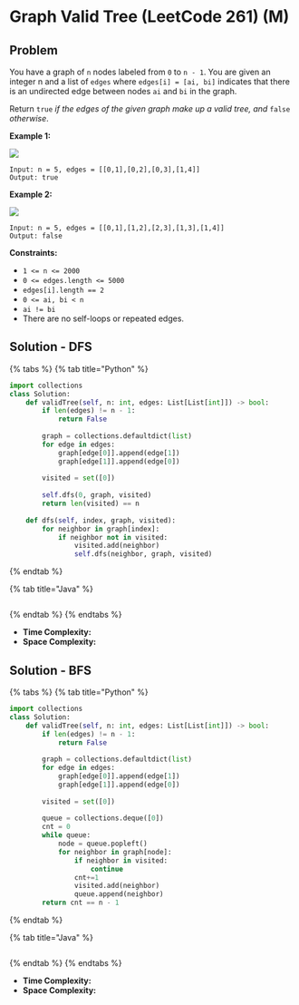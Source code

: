 # Graph Valid Tree (LeetCode 261) (M)

## Problem

You have a graph of `n` nodes labeled from `0` to `n - 1`. You are given an integer n and a list of `edges` where `edges[i] = [ai, bi]` indicates that there is an undirected edge between nodes `ai` and `bi` in the graph.

Return `true` _if the edges of the given graph make up a valid tree, and_ `false` _otherwise_.

&#x20;

**Example 1:**

![](https://assets.leetcode.com/uploads/2021/03/12/tree1-graph.jpg)

```
Input: n = 5, edges = [[0,1],[0,2],[0,3],[1,4]]
Output: true
```

**Example 2:**

![](https://assets.leetcode.com/uploads/2021/03/12/tree2-graph.jpg)

```
Input: n = 5, edges = [[0,1],[1,2],[2,3],[1,3],[1,4]]
Output: false
```

&#x20;

**Constraints:**

* `1 <= n <= 2000`
* `0 <= edges.length <= 5000`
* `edges[i].length == 2`
* `0 <= ai, bi < n`
* `ai != bi`
* There are no self-loops or repeated edges.



## Solution - DFS

{% tabs %}
{% tab title="Python" %}
```python
import collections
class Solution:
    def validTree(self, n: int, edges: List[List[int]]) -> bool:
        if len(edges) != n - 1:
            return False
        
        graph = collections.defaultdict(list)
        for edge in edges:
            graph[edge[0]].append(edge[1])
            graph[edge[1]].append(edge[0])
        
        visited = set([0])
        
        self.dfs(0, graph, visited)
        return len(visited) == n
    
    def dfs(self, index, graph, visited):
        for neighbor in graph[index]:    
            if neighbor not in visited:
                visited.add(neighbor)
                self.dfs(neighbor, graph, visited)
```
{% endtab %}

{% tab title="Java" %}
```java
```
{% endtab %}
{% endtabs %}

* **Time Complexity:**
* **Space Complexity:**



## Solution - BFS

{% tabs %}
{% tab title="Python" %}
```python
import collections
class Solution:
    def validTree(self, n: int, edges: List[List[int]]) -> bool:
        if len(edges) != n - 1:
            return False
        
        graph = collections.defaultdict(list)
        for edge in edges:
            graph[edge[0]].append(edge[1])
            graph[edge[1]].append(edge[0])
        
        visited = set([0])
        
        queue = collections.deque([0])
        cnt = 0
        while queue:
            node = queue.popleft()
            for neighbor in graph[node]:
                if neighbor in visited:
                    continue
                cnt+=1
                visited.add(neighbor)
                queue.append(neighbor)
        return cnt == n - 1
```
{% endtab %}

{% tab title="Java" %}
```java
```
{% endtab %}
{% endtabs %}

* **Time Complexity:**
* **Space Complexity:**


